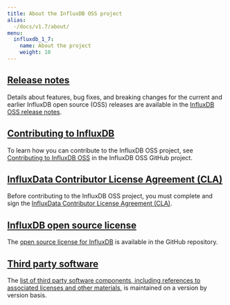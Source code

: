 ```yaml
---
title: About the InfluxDB OSS project
alias:
  -/docs/v1.7/about/
menu:
  influxdb_1_7:
    name: About the project
    weight: 10
---
```


## [Release notes](/influxdb/v1.7/about_the_project/releasenotes-changelog/)

Details about features, bug fixes, and breaking changes for the current and earlier InfluxDB open source (OSS) releases are available in the [InfluxDB OSS release notes](/influxdb/v1.7/about_the_project/releasenotes-changelog/).

## [Contributing to InfluxDB](/influxdb/v1.7/about_the_project/contributing/)

To learn how you can contribute to the InfluxDB OSS project, see [Contributing to InfluxDB OSS](https://github.com/influxdata/influxdb/blob/master/CONTRIBUTING.md) in the InfluxDB OSS GitHub project.

## [InfluxData Contributor License Agreement (CLA)](/influxdb/v1.7/about_the_project/cla/)

Before contributing to the InfluxDB OSS project, you must complete and sign
the [InfluxData Contributor License Agreement (CLA)](https://influxdata.com/community/cla/).

## [InfluxDB open source license](/influxdb/v1.7/about_the_project/licenses/)

The [open source license for InfluxDB](https://github.com/influxdata/influxdb/blob/master/LICENSE)
is available in the GitHub repository.

## [Third party software](/influxdb/v1.7/about_the_project/third-party/)

The [list of third party software components, including references to associated licenses and other materials](https://github.com/influxdata/influxdb/blob/1.7/DEPENDENCIES.md), is maintained on a version by version basis.

